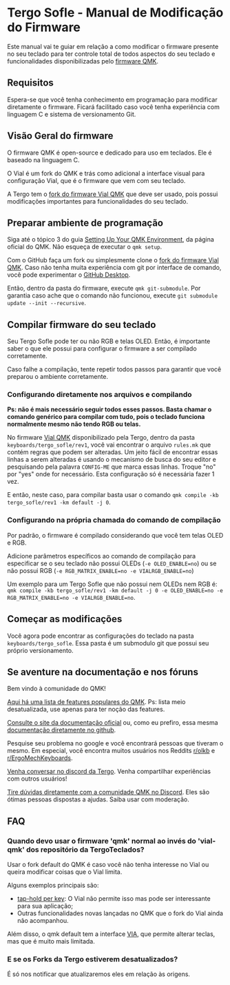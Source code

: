 # Tergo Sofle - Manual de Modificação do Firmware

Este manual vai te guiar em relação a como modificar o firmware presente no seu teclado para ter controle total de todos aspectos do seu teclado e funcionalidades disponibilizadas pelo [firmware QMK](https://docs.qmk.fm/#/).

## Requisitos

Espera-se que você tenha conhecimento em programação para modificar diretamente o firmware. Ficará facilitado caso você tenha experiência com linguagem C e sistema de versionamento Git.

## Visão Geral do firmware

O firmware QMK é open-source e dedicado para uso em teclados. Ele é baseado na linguagem C.

O Vial é um fork do QMK e trás como adicional a interface visual para configuração Vial, que é o firmware que vem com seu teclado.

A Tergo tem o [fork do firmware Vial QMK](https://github.com/TergoTeclados/vial-qmk-firmware) que deve ser usado, pois possui modificações importantes para funcionalidades do seu teclado.

## Preparar ambiente de programação

Siga até o tópico 3 do guia [Setting Up Your QMK Environment](https://docs.qmk.fm/#/newbs_getting_started), da página oficial do QMK. Não esqueça de executar o `qmk setup`.

Com o GitHub faça um fork ou simplesmente clone o [fork do firmware Vial QMK](https://github.com/TergoTeclados/vial-qmk-firmware). Caso não tenha muita experiência com git por interface de comando, você pode experimentar o [GitHub Desktop](https://desktop.github.com/).

Então, dentro da pasta do firmware, execute `qmk git-submodule`. Por garantia caso ache que o comando não funcionou, execute `git submodule update --init --recursive`.

## Compilar firmware do seu teclado

Seu Tergo Sofle pode ter ou não RGB e telas OLED. Então, é importante saber o que ele possui para configurar o firmware a ser compilado corretamente.

Caso falhe a compilação, tente repetir todos passos para garantir que você preparou o ambiente corretamente.

### Configurando diretamente nos arquivos e compilando

**Ps: não é mais necessário seguir todos esses passos. Basta chamar o comando genérico para compilar com tudo, pois o teclado funciona normalmente mesmo não tendo RGB ou telas.**

No firmware [Vial QMK](https://github.com/TergoTeclados/vial-qmk-firmware) disponibilizado pela Tergo, dentro da pasta `keyboards/tergo_sofle/rev1`, você vai encontrar o arquivo `rules.mk` que contém regras que podem ser alteradas. Um jeito fácil de encontrar essas linhas a serem alteradas é usando o mecanismo de busca do seu editor e pesquisando pela palavra `CONFIG-ME` que marca essas linhas. Troque "no" por "yes" onde for necessário. Esta configuração só é necessária fazer 1 vez.

E então, neste caso, para compilar basta usar o comando `qmk compile -kb tergo_sofle/rev1 -km default -j 0`.

### Configurando na própria chamada do comando de compilação

Por padrão, o firmware é compilado considerando que você tem telas OLED e RGB.

Adicione parâmetros específicos ao comando de compilação para especificar se o seu teclado não possui OLEDs (`-e OLED_ENABLE=no`) ou se não possui RGB (`-e RGB_MATRIX_ENABLE=no -e VIALRGB_ENABLE=no`)

Um exemplo para um Tergo Sofle que não possui nem OLEDs nem RGB é: `qmk compile -kb tergo_sofle/rev1 -km default -j 0 -e OLED_ENABLE=no -e RGB_MATRIX_ENABLE=no -e VIALRGB_ENABLE=no`.

## Começar as modificações

Você agora pode encontrar as configurações do teclado na pasta `keyboards/tergo_sofle`. Essa pasta é um submodulo git que possui seu próprio versionamento.

## Se aventure na documentação e nos fóruns

Bem vindo à comunidade do QMK!

[Aqui há uma lista de features populares do QMK](https://github.com/samhocevar-forks/qmk-firmware/blob/master/docs/features.md). Ps: lista meio desatualizada, use apenas para ter noção das features.

[Consulte o site da documentação oficial](https://docs.qmk.fm/#/) ou, como eu prefiro, essa mesma [documentação diretamente no github](https://github.com/qmk/qmk_firmware).

Pesquise seu problema no google e você encontrará pessoas que tiveram o mesmo. Em especial, você encontra muitos usuários nos Reddits [r/olkb](https://www.reddit.com/r/olkb/) e [r/ErgoMechKeyboards](https://www.reddit.com/r/ErgoMechKeyboards/).

[Venha conversar no discord da Tergo](https://discord.gg/uJwf5hnurs). Venha compartilhar experiências com outros usuários!

[Tire dúvidas diretamente com a comunidade QMK no Discord](https://discord.com/invite/qmk). Eles são ótimas pessoas dispostas a ajudas. Saiba usar com moderação.

## FAQ

### Quando devo usar o firmware 'qmk' normal ao invés do 'vial-qmk' dos repositório da TergoTeclados?

Usar o fork default do QMK é caso você não tenha interesse no Vial ou queira modificar coisas que o Vial limita.

Alguns exemplos principais são:
- [tap-hold per key](https://github.com/qmk/qmk_firmware/blob/master/docs/tap_hold.md): O Vial não permite isso mas pode ser interessante para sua aplicação;
- Outras funcionalidades novas lançadas no QMK que o fork do Vial ainda não acompanhou.

Além disso, o qmk default tem a interface [VIA](https://www.caniusevia.com/), que permite alterar teclas, mas que é muito mais limitada.

### E se os Forks da Tergo estiverem desatualizados?

É só nos notificar que atualizaremos eles em relação às origens.
